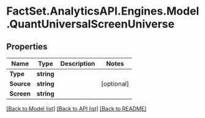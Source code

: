 # FactSet.AnalyticsAPI.Engines.Model.QuantUniversalScreenUniverse

## Properties

Name | Type | Description | Notes
------------ | ------------- | ------------- | -------------
**Type** | **string** |  | 
**Source** | **string** |  | [optional] 
**Screen** | **string** |  | 

[[Back to Model list]](../README.md#documentation-for-models) [[Back to API list]](../README.md#documentation-for-api-endpoints) [[Back to README]](../README.md)

